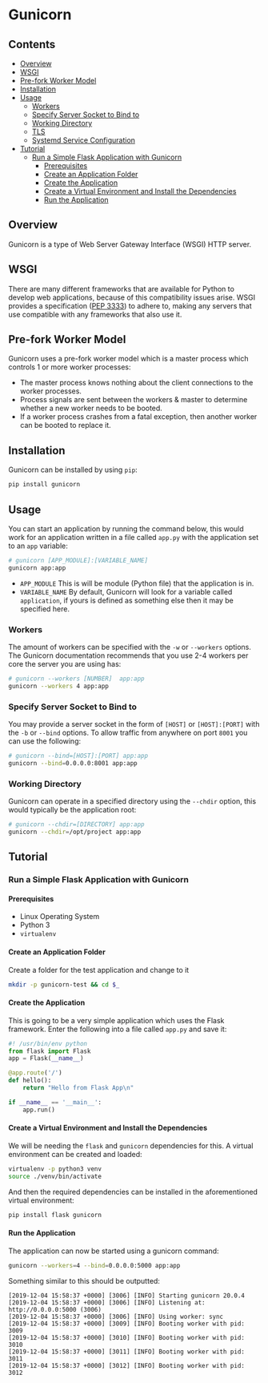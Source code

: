 # Gunicorn

<!--TOC_START-->
## Contents
- [Overview](#overview)
- [WSGI](#wsgi)
- [Pre-fork Worker Model](#prefork-worker-model)
- [Installation](#installation)
- [Usage](#usage)
	- [Workers](#workers)
	- [Specify Server Socket to Bind to](#specify-server-socket-to-bind-to)
	- [Working Directory](#working-directory)
	- [TLS](#tls)
	- [Systemd Service Configuration](#systemd-service-configuration)
- [Tutorial](#tutorial)
	- [Run a Simple Flask Application with Gunicorn](#run-a-simple-flask-application-with-gunicorn)
		- [Prerequisites](#prerequisites)
		- [Create an Application Folder](#create-an-application-folder)
		- [Create the Application](#create-the-application)
		- [Create a Virtual Environment and Install the Dependencies](#create-a-virtual-environment-and-install-the-dependencies)
		- [Run the Application](#run-the-application)

<!--TOC_END-->
## Overview
Gunicorn is a type of Web Server Gateway Interface (WSGI) HTTP server.

## WSGI
There are many different frameworks that are available for Python to develop web applications, because of this compatibility issues arise.
WSGI provides a specification ([PEP 3333](https://www.python.org/dev/peps/pep-3333)) to adhere to, making any servers that use compatible with any frameworks that also use it.

## Pre-fork Worker Model
Gunicorn uses a pre-fork worker model which is a master process which controls 1 or more worker processes:
- The master process knows nothing about the client connections to the worker processes.
- Process signals are sent between the workers & master to determine whether a new worker needs to be booted.
- If a worker process crashes from a fatal exception, then another worker can be booted to replace it.

## Installation
Gunicorn can be installed by using `pip`:
```bash
pip install gunicorn
```

## Usage
You can start an application by running the command below, this would work for an application written in a file called `app.py` with the application set to an `app` variable:
```bash
# gunicorn [APP_MODULE]:[VARIABLE_NAME]
gunicorn app:app 
```
- `APP_MODULE`
  This is will be module (Python file) that the application is in.
- `VARIABLE_NAME`
  By default, Gunicorn will look for a variable called `application`, if yours is defined as something else then it may be specified here.

### Workers
The amount of workers can be specified with the `-w` or `--workers` options.
The Gunicorn documentation recommends that you use 2-4 workers per core the server you are using has:
```bash
# gunicorn --workers [NUMBER]  app:app
gunicorn --workers 4 app:app
```

### Specify Server Socket to Bind to
You may provide a server socket in the form of `[HOST]` or `[HOST]:[PORT]` with the `-b` or `--bind` options.
To allow traffic from anywhere on port `8001` you can use the following:
```bash
# gunicorn --bind=[HOST]:[PORT] app:app
gunicorn --bind=0.0.0.0:8001 app:app
```

### Working Directory
Gunicorn can operate in a specified directory using the `--chdir` option, this would typically be the application root:
```bash
# gunicorn --chdir=[DIRECTORY] app:app
gunicorn --chdir=/opt/project app:app
```

## Tutorial

### Run a Simple Flask Application with Gunicorn

#### Prerequisites
- Linux Operating System
- Python 3
- `virtualenv`

#### Create an Application Folder
Create a folder for the test application and change to it
```bash
mkdir -p gunicorn-test && cd $_
```

#### Create the Application
This is going to be a very simple application which uses the Flask framework.
Enter the following into a file called `app.py` and save it:
```python
#! /usr/bin/env python
from flask import Flask
app = Flask(__name__)

@app.route('/')
def hello():
    return "Hello from Flask App\n"

if __name__ == '__main__':
    app.run()
```

#### Create a Virtual Environment and Install the Dependencies
We will be needing the `flask` and `gunicorn` dependencies for this.
A virtual environment can be created and loaded:
```bash
virtualenv -p python3 venv
source ./venv/bin/activate
```
And then the required dependencies can be installed in the aforementioned virtual environment:
```bash
pip install flask gunicorn
```

#### Run the Application
The application can now be started using a gunicorn command:
```bash
gunicorn --workers=4 --bind=0.0.0.0:5000 app:app
```
Something similar to this should be outputted:
```text
[2019-12-04 15:58:37 +0000] [3006] [INFO] Starting gunicorn 20.0.4
[2019-12-04 15:58:37 +0000] [3006] [INFO] Listening at: http://0.0.0.0:5000 (3006)
[2019-12-04 15:58:37 +0000] [3006] [INFO] Using worker: sync
[2019-12-04 15:58:37 +0000] [3009] [INFO] Booting worker with pid: 3009
[2019-12-04 15:58:37 +0000] [3010] [INFO] Booting worker with pid: 3010
[2019-12-04 15:58:37 +0000] [3011] [INFO] Booting worker with pid: 3011
[2019-12-04 15:58:37 +0000] [3012] [INFO] Booting worker with pid: 3012
```

